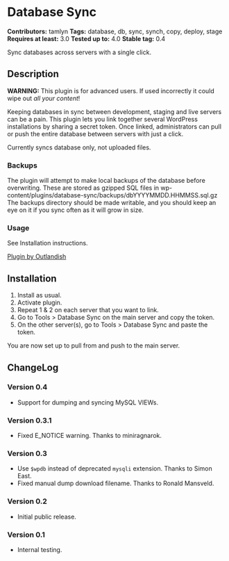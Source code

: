 # Database Sync #
**Contributors:** tamlyn
**Tags:** database, db, sync, synch, copy, deploy, stage
**Requires at least:** 3.0
**Tested up to:** 4.0
**Stable tag:** 0.4

Sync databases across servers with a single click.

## Description ##

**WARNING:** This plugin is for advanced users. If used incorrectly it could wipe out *all your content*!

Keeping databases in sync between development, staging and live servers can be a pain. This plugin lets you
link together several WordPress installations by sharing a secret token. Once linked, administrators can pull
or push the entire database between servers with just a click.

Currently syncs database only, not uploaded files.

### Backups ###

The plugin will attempt to make local backups of the database before overwriting. These are stored as gzipped SQL
files in wp-content/plugins/database-sync/backups/dbYYYYMMDD.HHMMSS.sql.gz The backups directory should be made
writable, and you should keep an eye on it if you sync often as it will grow in size.

### Usage ###

See Installation instructions.

[Plugin by Outlandish](http://outlandish.com)

## Installation ##

1. Install as usual.
2. Activate plugin.
3. Repeat 1 & 2 on each server that you want to link.
4. Go to Tools > Database Sync on the main server and copy the token.
5. On the other server(s), go to Tools > Database Sync and paste the token.

You are now set up to pull from and push to the main server.

## ChangeLog ##

### Version 0.4 ###

* Support for dumping and syncing MySQL VIEWs.

### Version 0.3.1 ### 

* Fixed E_NOTICE warning. Thanks to miniragnarok.

### Version 0.3 ###

* Use `$wpdb` instead of deprecated `mysqli` extension. Thanks to Simon East.
* Fixed manual dump download filename. Thanks to Ronald Mansveld.

### Version 0.2 ###

* Initial public release.

### Version 0.1 ###

* Internal testing.
